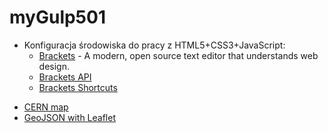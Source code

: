 # myGulp501

- Konfiguracja środowiska do pracy z HTML5+CSS3+JavaScript:
  + [Brackets](http://brackets.io/) - A modern, open source text editor that understands web design.
  + [Brackets API](http://brackets.io/docs/current/modules/brackets.html)
  + [Brackets Shortcuts](https://github.com/adobe/brackets/wiki/Brackets-Shortcuts)





+ [CERN map](https://wojsamjan.github.io/myGulp501/cern.html)
+ [GeoJSON with Leaflet](https://wojsamjan.github.io/myGulp501/leaflet.html)
